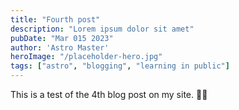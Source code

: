 ```yaml
---
title: "Fourth post"
description: "Lorem ipsum dolor sit amet"
pubDate: "Mar 015 2023"
author: 'Astro Master'
heroImage: "/placeholder-hero.jpg"
tags: ["astro", "blogging", "learning in public"]
---
```


This is a test of the 4th blog post on my site. 👍🏼